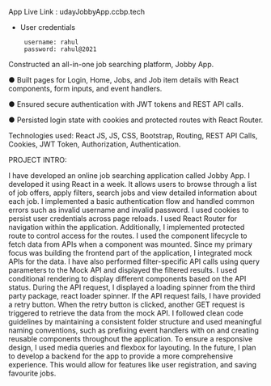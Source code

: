 App Live Link : udayJobbyApp.ccbp.tech

- User credentials

  ```text
   username: rahul
   password: rahul@2021

  ```

Constructed an all-in-one job searching platform, Jobby App.

● Built pages for Login, Home, Jobs, and Job item details with React components, form inputs, and event handlers.

● Ensured secure authentication with JWT tokens and REST API calls.

● Persisted login state with cookies and protected routes with React Router.

Technologies used: React JS, JS, CSS, Bootstrap, Routing, REST API Calls, Cookies, JWT Token, Authorization, Authentication.

PROJECT INTRO: 

I have developed an online job searching application called Jobby App. I developed it using React in a week. It allows users to browse through a list of job offers, apply filters, search jobs and view detailed information about each job. I implemented a basic authentication flow and handled common errors such as invalid username and invalid password. I used cookies to persist user credentials across page reloads. I used React Router for navigation within the application. Additionally, I implemented protected route to control access for the routes. I used the component lifecycle to fetch data from APIs when a component was mounted. Since my primary focus was building the frontend part of the application, I integrated mock APIs for the data. I have also performed filter-specific API calls using query parameters to the Mock API and displayed the filtered results. I used conditional rendering to display different components based on the API status. During the API request, I displayed a loading spinner from the third party package, react loader spinner. If the API request fails, I have provided a retry button. When the retry button is clicked, another GET request is triggered to retrieve the data from the mock API. I followed clean code guidelines by maintaining a consistent folder structure and used meaningful naming conventions, such as prefixing event handlers with on and creating reusable components throughout the application. To ensure a responsive design, I used media queries and flexbox for layouting. In the future, I plan to develop a backend for the app to provide a more comprehensive experience. This would allow for features like user registration, and saving favourite jobs.
